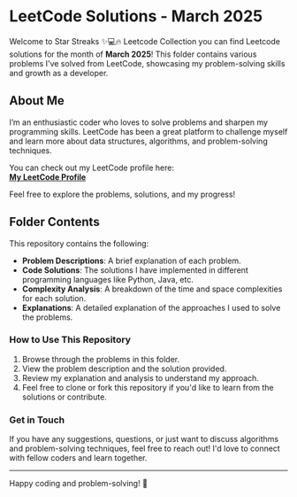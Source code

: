 # LeetCode Solutions - March 2025

Welcome to Star Streaks ✨💻🔥 Leetcode Collection you can find Leetcode solutions for the month of **March 2025**! This folder contains various problems I've solved from LeetCode, showcasing my problem-solving skills and growth as a developer.

## About Me

I’m an enthusiastic coder who loves to solve problems and sharpen my programming skills. LeetCode has been a great platform to challenge myself and learn more about data structures, algorithms, and problem-solving techniques.

You can check out my LeetCode profile here:  
[**My LeetCode Profile**](https://leetcode.com/u/nikitha_26/) 

Feel free to explore the problems, solutions, and my progress!

## Folder Contents

This repository contains the following:

- **Problem Descriptions**: A brief explanation of each problem.
- **Code Solutions**: The solutions I have implemented in different programming languages like Python, Java, etc.
- **Complexity Analysis**: A breakdown of the time and space complexities for each solution.
- **Explanations**: A detailed explanation of the approaches I used to solve the problems.

### How to Use This Repository

1. Browse through the problems in this folder.
2. View the problem description and the solution provided.
3. Review my explanation and analysis to understand my approach.
4. Feel free to clone or fork this repository if you'd like to learn from the solutions or contribute.

### Get in Touch

If you have any suggestions, questions, or just want to discuss algorithms and problem-solving techniques, feel free to reach out! I'd love to connect with fellow coders and learn together.

---

Happy coding and problem-solving! 🎉

